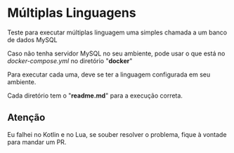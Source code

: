 # Múltiplas Linguagens

Teste para executar múltiplas linguagem uma simples chamada a um banco de dados MySQL

Caso não tenha servidor MySQL no seu ambiente, pode usar o que está no *docker-compose.yml* no diretório "**docker**"

Para executar cada uma, deve se ter a linguagem configurada em seu ambiente.

Cada diretório tem o "**readme.md**" para a execução correta.

## Atenção

Eu falhei no Kotlin e no Lua, se souber resolver o problema, fique à vontade para mandar um PR.
